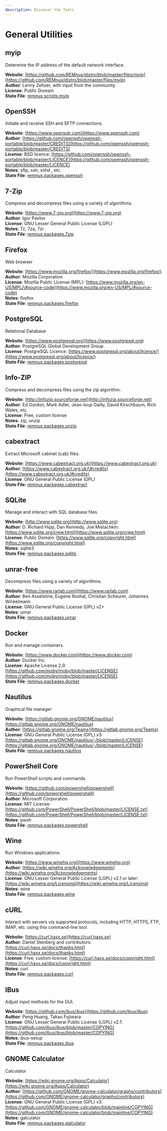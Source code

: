 ```yaml
---
description: Discover the Tools
---
```


# General Utilities

## myip

Determine the IP address of the default network interface.

**Website**: [https://github.com/REMnux/distro/blob/master/files/myip](https://github.com/REMnux/distro/blob/master/files/myip)  
**Author**: Lenny Zeltser, with input from the community  
**License**: Public Domain  
**State File**: [remnux.scripts.myip](https://github.com/REMnux/salt-states/blob/master/./remnux/scripts/myip.sls)

## OpenSSH

Initiate and receive SSH and SFTP connections.

**Website**: [https://www.openssh.com](https://www.openssh.com)  
**Author**: [https://github.com/openssh/openssh-portable/blob/master/CREDITS](https://github.com/openssh/openssh-portable/blob/master/CREDITS)  
**License**: BSD licence: [https://github.com/openssh/openssh-portable/blob/master/LICENCE](https://github.com/openssh/openssh-portable/blob/master/LICENCE)  
**Notes**: sftp, ssh, sshd , etc.  
**State File**: [remnux.packages.openssh](https://github.com/REMnux/salt-states/blob/master/./remnux/packages/openssh.sls)

## 7-Zip

Compress and decompress files using a variety of algorithms.

**Website**: [https://www.7-zip.org](https://www.7-zip.org)  
**Author**: Igor Pavlov  
**License**: GNU Lesser General Public License \(LGPL\)  
**Notes**: 7z, 7za, 7zr  
**State File**: [remnux.packages.7zip](https://github.com/REMnux/salt-states/blob/master/./remnux/packages/7zip.sls)

## Firefox

Web browser

**Website**: [https://www.mozilla.org/firefox/](https://www.mozilla.org/firefox/)  
**Author**: Mozilla Corporation  
**License**: Mozilla Public License \(MPL\): [https://www.mozilla.org/en-US/MPL/\#source-code](https://www.mozilla.org/en-US/MPL/#source-code)  
**Notes**: firefox  
**State File**: [remnux.packages.firefox](https://github.com/REMnux/salt-states/blob/master/./remnux/packages/firefox.sls)

## PostgreSQL

Relational Database

**Website**: [https://www.postgresql.org](https://www.postgresql.org)  
**Author**: PostgreSQL Global Development Group  
**License**: PostgreSQL Licence: [https://www.postgresql.org/about/licence/](https://www.postgresql.org/about/licence/)  
**State File**: [remnux.packages.postgresql](https://github.com/REMnux/salt-states/blob/master/./remnux/packages/postgresql.sls)

## Info-ZIP

Compress and decompress files using the zip algorithm.

**Website**: [http://infozip.sourceforge.net](http://infozip.sourceforge.net)  
**Author**: Ed Gordon, Mark Adler, Jean-loup Gailly, David Kirschbaum, Rich Wales, etc.  
**License**: Free, custom license  
**Notes**: zip, unzip  
**State File**: [remnux.packages.unzip](https://github.com/REMnux/salt-states/blob/master/./remnux/packages/unzip.sls)

## cabextract

Extract Microsoft cabinet \(cab\) files.

**Website**: [https://www.cabextract.org.uk](https://www.cabextract.org.uk)  
**Author**: [https://www.cabextract.org.uk/\#credits](https://www.cabextract.org.uk/#credits)  
**License**: GNU General Public License \(GPL\)  
**State File**: [remnux.packages.cabextract](https://github.com/REMnux/salt-states/blob/master/./remnux/packages/cabextract.sls)

## SQLite

Manage and interact with SQL database files.

**Website**: [http://www.sqlite.org](http://www.sqlite.org)  
**Author**: D. Richard Hipp, Dan Kennedy, Joe Mistachkin: [https://www.sqlite.org/crew.html](https://www.sqlite.org/crew.html)  
**License**: Public Domain: [https://www.sqlite.org/copyright.html](https://www.sqlite.org/copyright.html)  
**Notes**: sqlite3  
**State File**: [remnux.packages.sqlite](https://github.com/REMnux/salt-states/blob/master/./remnux/packages/sqlite.sls)

## unrar-free

Decompress files using a variety of algorithms.

**Website**: [https://www.rarlab.com](https://www.rarlab.com)  
**Author**: Ben Asselstine, Eugene Roshal, Christian Scheurer, Johannes Winkelmann  
**License**: GNU General Public License \(GPL\) v2+  
**Notes**: unrar  
**State File**: [remnux.packages.unrar](https://github.com/REMnux/salt-states/blob/master/./remnux/packages/unrar.sls)

## Docker

Run and manage containers.

**Website**: [https://www.docker.com](https://www.docker.com)  
**Author**: Docker Inc.  
**License**: Apache License 2.0: [https://github.com/moby/moby/blob/master/LICENSE](https://github.com/moby/moby/blob/master/LICENSE)  
**State File**: [remnux.packages.docker](https://github.com/REMnux/salt-states/blob/master/./remnux/packages/docker.sls)

## Nautilus

Graphical file manager

**Website**: [https://gitlab.gnome.org/GNOME/nautilus](https://gitlab.gnome.org/GNOME/nautilus)  
**Author**: [https://gitlab.gnome.org/Teams](https://gitlab.gnome.org/Teams)  
**License**: GNU General Public License \(GPL\) v3: [https://gitlab.gnome.org/GNOME/nautilus/-/blob/master/LICENSE](https://gitlab.gnome.org/GNOME/nautilus/-/blob/master/LICENSE)  
**State File**: [remnux.packages.nautilus](https://github.com/REMnux/salt-states/blob/master/./remnux/packages/nautilus.sls)

## PowerShell  Core

Run PowerShell scripts and commands.

**Website**: [https://github.com/powershell/powershell](https://github.com/powershell/powershell)  
**Author**: Microsoft Corporation  
**License**: MIT License: [https://github.com/PowerShell/PowerShell/blob/master/LICENSE.txt](https://github.com/PowerShell/PowerShell/blob/master/LICENSE.txt)  
**Notes**: pwsh  
**State File**: [remnux.packages.powershell](https://github.com/REMnux/salt-states/blob/master/./remnux/packages/powershell.sls)

## Wine

Run Windows applications.

**Website**: [https://www.winehq.org](https://www.winehq.org)  
**Author**: [https://wiki.winehq.org/Acknowledgements](https://wiki.winehq.org/Acknowledgements)  
**License**: GNU Lesser General Public License \(LGPL\) v2.1 or later: [https://wiki.winehq.org/Licensing](https://wiki.winehq.org/Licensing)  
**Notes**: wine  
**State File**: [remnux.packages.wine](https://github.com/REMnux/salt-states/blob/master/./remnux/packages/wine.sls)

## cURL

Interact with servers via supported protocols, including HTTP, HTTPS, FTP, IMAP, etc. using this command-line tool.

**Website**: [https://curl.haxx.se](https://curl.haxx.se)  
**Author**: Daniel Stenberg and contributors: [https://curl.haxx.se/docs/thanks.html](https://curl.haxx.se/docs/thanks.html)  
**License**: Free, custom license: [https://curl.haxx.se/docs/copyright.html](https://curl.haxx.se/docs/copyright.html)  
**Notes**: curl  
**State File**: [remnux.packages.curl](https://github.com/REMnux/salt-states/blob/master/./remnux/packages/curl.sls)

## IBus

Adjust input methods for the GUI.

**Website**: [https://github.com/ibus/ibus](https://github.com/ibus/ibus)  
**Author**: Peng Huang, Takao Fujiwara  
**License**: GNU Lesser General Public License \(LGPL\) v2.1: [https://github.com/ibus/ibus/blob/master/COPYING](https://github.com/ibus/ibus/blob/master/COPYING)  
**Notes**: ibus-setup  
**State File**: [remnux.packages.ibus](https://github.com/REMnux/salt-states/blob/master/./remnux/packages/ibus.sls)

## GNOME Calculator

Calculator

**Website**: [https://wiki.gnome.org/Apps/Calculator](https://wiki.gnome.org/Apps/Calculator)  
**Author**: [https://github.com/GNOME/gnome-calculator/graphs/contributors](https://github.com/GNOME/gnome-calculator/graphs/contributors)  
**License**: GNU General Public License \(GPL\) v3: [https://github.com/GNOME/gnome-calculator/blob/mainline/COPYING](https://github.com/GNOME/gnome-calculator/blob/mainline/COPYING)  
**Notes**: galculator  
**State File**: [remnux.packages.galculator](https://github.com/REMnux/salt-states/blob/master/./remnux/packages/galculator.sls)

